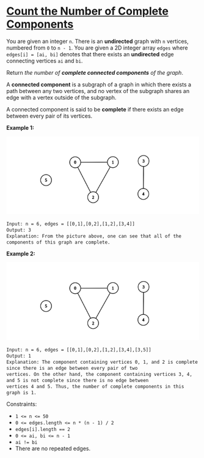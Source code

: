 [Count the Number of Complete Components](https://leetcode.com/problems/count-the-number-of-complete-components/)
===
You are given an integer `n`. There is an **undirected** graph with `n` vertices, numbered from `0` to `n - 1`. You are
given a 2D integer array `edges` where `edges[i] = [ai, bi]` denotes that there exists an **undirected** edge connecting
vertices `ai` and `bi`.

Return _the number of **complete connected components** of the graph_.

A **connected component** is a subgraph of a graph in which there exists a path between any two vertices, and no vertex
of the subgraph shares an edge with a vertex outside of the subgraph.

A connected component is said to be **complete** if there exists an edge between every pair of its vertices.

**Example 1:**

![img.png](../bin/count_the_number_of_complete_components/img.png)

```text
Input: n = 6, edges = [[0,1],[0,2],[1,2],[3,4]]
Output: 3
Explanation: From the picture above, one can see that all of the components of this graph are complete.
```

**Example 2:**

![img_1.png](../bin/count_the_number_of_complete_components/img_1.png)

```text
Input: n = 6, edges = [[0,1],[0,2],[1,2],[3,4],[3,5]]
Output: 1
Explanation: The component containing vertices 0, 1, and 2 is complete since there is an edge between every pair of two
vertices. On the other hand, the component containing vertices 3, 4, and 5 is not complete since there is no edge between 
vertices 4 and 5. Thus, the number of complete components in this graph is 1.
```

Constraints:

* `1 <= n <= 50`
* `0 <= edges.length <= n * (n - 1) / 2`
* `edges[i].length == 2`
* `0 <= ai, bi <= n - 1`
* `ai != bi`
* There are no repeated edges.

